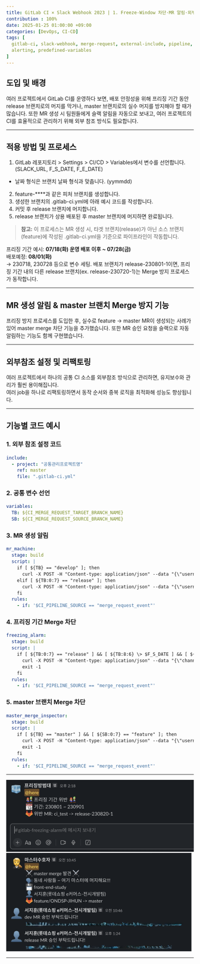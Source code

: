 ```yaml
---
title: GitLab CI × Slack Webhook 2023 | 1. Freeze-Window 차단·MR 알림·외부 Include 자동화
contribution : 100%
date: 2025-01-25 01:00:00 +09:00
categories: [DevOps, CI-CD]
tags: [
  gitlab-ci, slack-webhook, merge-request, external-include, pipeline, bash,
  alerting, predefined-variables
]
---
```




## 도입 및 배경

여러 프로젝트에서 GitLab CI를 운영하다 보면, 배포 안정성을 위해 프리징 기간 동안 release 브랜치로의 머지를 막거나, master 브랜치로의 실수 머지를 방지해야 할 때가 많습니다. 또한 MR 생성 시 팀원들에게 슬랙 알림을 자동으로 보내고, 여러 프로젝트의 CI를 효율적으로 관리하기 위해 외부 참조 방식도 필요합니다.

---

## 적용 방법 및 프로세스

1. GitLab 레포지토리 > Settings > CI/CD > Variables에서 변수를 선언합니다. (SLACK_URL, F_S_DATE, F_E_DATE)
  - 날짜 형식은 브랜치 날짜 형식과 맞춥니다. (yymmdd)
2. feature-****과 같은 피처 브랜치를 생성합니다.
3. 생성한 브랜치의 .gitlab-ci.yml에 아래 예시 코드를 작성합니다.
4. 커밋 후 release 브랜치에 머지합니다.
5. release 브랜치가 상용 배포된 후 master 브랜치에 머지하면 완료됩니다.

> **참고:** 이 프로세스는 MR 생성 시, 타겟 브랜치(release)가 아닌 소스 브랜치(feature)에 작성된 .gitlab-ci.yml을 기준으로 파이프라인이 작동합니다.

프리징 기간 예시: **07/18(화) 운영 배포 이후 ~ 07/28(금)**  
배포예정: **08/01(화)**  
→ 230718, 230728 등으로 변수 세팅. 배포 브랜치가 release-230801-1이면, 프리징 기간 내의 다른 release 브랜치(ex. release-230720-1)는 Merge 방지 프로세스가 동작합니다.

---

## MR 생성 알림 & master 브랜치 Merge 방지 기능

프리징 방지 프로세스를 도입한 후, 실수로 feature → master MR이 생성되는 사례가 있어 master merge 차단 기능을 추가했습니다. 또한 MR 승인 요청을 슬랙으로 자동 알림하는 기능도 함께 구현했습니다.

---

## 외부참조 설정 및 리팩토링

여러 프로젝트에서 하나의 공통 CI 소스를 외부참조 방식으로 관리하면, 유지보수와 관리가 훨씬 용이해집니다.  
여러 job을 하나로 리팩토링하면서 동작 순서와 중복 로직을 최적화해 성능도 향상됩니다.

---


## 기능별 코드 예시

### 1. 외부 참조 설정 코드
```yaml
include:
  - project: "공통관리프로젝트명"
    ref: master
    file: ".gitlab-ci.yml"
```

### 2. 공통 변수 선언
```yaml
variables:
  TB: ${CI_MERGE_REQUEST_TARGET_BRANCH_NAME}
  SB: ${CI_MERGE_REQUEST_SOURCE_BRANCH_NAME}
```

### 3. MR 생성 알림
```yaml
mr_machine:
  stage: build
  script: |
    if [ ${TB} == "develop" ]; then
      curl -X POST -H "Content-type: application/json" --data "{\"username\": \"${GITLAB_USER_NAME}\", \"text\":\"dev MR 승인 부탁드립니다! ${CI_MERGE_REQUEST_PROJECT_URL}/-/merge_requests/${CI_MERGE_REQUEST_IID}\", \"icon_emoji\": \":bust_in_silhouette:\"}" $SLACK_URL
    elif [ ${TB:0:7} == "release" ]; then
      curl -X POST -H "Content-type: application/json" --data "{\"username\": \"${GITLAB_USER_NAME}\", \"text\":\"release MR 승인 부탁드립니다! ${CI_MERGE_REQUEST_PROJECT_URL}/-/merge_requests/${CI_MERGE_REQUEST_IID}\", \"icon_emoji\": \":bust_in_silhouette:\"}" $SLACK_URL
    fi
  rules:
    - if: '$CI_PIPELINE_SOURCE == "merge_request_event"'
```

### 4. 프리징 기간 Merge 차단
```yaml
freezing_alarm:
  stage: build
  script: |
    if [ ${TB:0:7} == "release" ] && [ ${TB:8:6} \> $F_S_DATE ] && [ ${TB:8:6} \< $F_E_DATE ]; then
      curl -X POST -H "Content-type: application/json" --data "{\"channel\": \"#channel\", \"username\": \"프리징방범대\", \"text\":\"<!here> 프리징 기간 위반! ${SB} -> ${TB}\", \"icon_emoji\": \":ice_cube:\"}" $SLACK_URL
      exit -1
    fi
  rules:
    - if: '$CI_PIPELINE_SOURCE == "merge_request_event"'
```

### 5. master 브랜치 Merge 차단
```yaml
master_merge_inspector:
  stage: build
  script: |
    if [ ${TB} == "master" ] && [ ${SB:0:7} == "feature" ]; then
      curl -X POST -H "Content-type: application/json" --data "{\"username\": \"마스터수호자\", \"text\":\"<!here> master merge 발견! ${SB} -> ${TB}\", \"icon_emoji\": \":judge:\"}" $SLACK_URL
      exit -1
    fi
  rules:
    - if: '$CI_PIPELINE_SOURCE == "merge_request_event"'
```

---

![image.png](/assets/img/2025-01-25/2025-01-25-gitlab_ci_1_1.png)
![image.png](/assets/img/2025-01-25/2025-01-25-gitlab_ci_1_2.png)


---